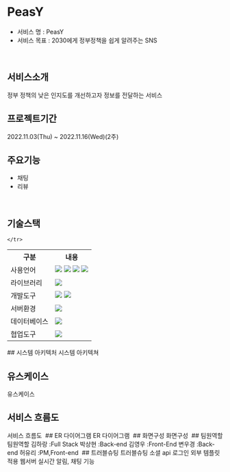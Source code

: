 # PeasY
* 서비스 명 : PeasY
* 서비스 목표 : 2030에게 정부정책을 쉽게 알려주는 SNS
<br>

## 서비스소개
정부 정책의 낮은 인지도를 개선하고자 정보를 전달하는 서비스
<br>

## 프로젝트기간
2022.11.03(Thu) ~ 2022.11.16(Wed)(2주)
<br>

## 주요기능
* 채팅
* 리뷰
<br>

## 기술스택
<table>
  <tr>
    <th>구분</th>
    <th>내용</th>
  </tr>
  <tr>
    <td>사용언어</td>
    <td>
         <img src="https://img.shields.io/badge/Java-007396?style=for-the-badge&logo=java&logoColor=white"/>
         <img src="https://img.shields.io/badge/HTML5-E34F26?style=for-the-badge&logo=HTML5&logoColor=white"/>
         <img src="https://img.shields.io/badge/CSS3-1572B6?style=for-the-badge&logo=CSS3&logoColor=white"/>
         <img src="https://img.shields.io/badge/JavaScript-F7DF1E?style=for-the-badge&logo=JavaScript&logoColor=white"/>
    </td>
  </tr>
  <tr>
    <td>라이브러리</td>
    <td>
        <img src="https://img.shields.io/badge/BootStrap-7952B3?style=for-the-badge&logo=BootStrap&logoColor=white"/>
    </td>
  </tr>
  <tr>
      <td>개발도구</td>
      <td>
          <img src="https://img.shields.io/badge/Eclipse-2C2255?style=for-the-badge&logo=Eclipse&logoColor=white"/>
          <img src="https://img.shields.io/badge/VSCode-007ACC?style=for-the-badge&logo=VisualStudioCode&logoColor=white"/>
      </td>
  </tr>
   <tr>
      <td>서버환경</td>
      <td>
         <img src="https://img.shields.io/badge/Apache Tomcat-D22128?style=for-the-badge&logo=Apache Tomcat&logoColor=white"/>
      </td>
  </tr>
  <tr>
        <td>데이터베이스</td>
        <td>
          <img src="https://img.shields.io/badge/Oracle 11g-F80000?style=for-the-badge&logo=Oracle&logoColor=white"/>
        </td>
    </tr>
   <tr>
        <td>협업도구</td>
        <td><img src="https://img.shields.io/badge/GitHub-181717?style=for-the-badge&logo=GitHub&logoColor=white"/></td>
        
    </tr>
</table>
## 시스템 아키텍처
<tr>
  <td> 시스템 아키텍쳐</td>
  <td><img scr=""></td>
</tr>

## 유스케이스
<tr>
  <td> 유스케이스</td>
  <td><img scr=""></td>
</tr>

## 서비스 흐름도
<tr>
  <td>서비스 흐름도</td>
  <td><img scr=""></td>
</tr>
## ER 다이어그램
<tr>
  <td>ER 다이어그램</td>
  <td><img scr=""></td>
</tr>
## 화면구성
<tr>
  <td>화면구성</td>
  <td><img scr=""></td>
</tr>
## 팀원역할
<tr>
  <td> 팀원역할</td>
  <td>김하랑 :Full Stack</td>
  <td>박상현 :Back-end</td>
  <td>김영우 :Front-End</td>
  <td>변우경 :Back-end</td>
  <td>허유리 :PM,Front-end </td>
  <td><img scr=""></td>
</tr>
## 트러블슈팅
<tr>
  <td>트러블슈팅</td>
  <td>소셜 api 로그인</td>
  <td>외부 템플릿 적용</td>
  <td>웹서버 실시간 알림, 채팅 기능</td>


</tr>
